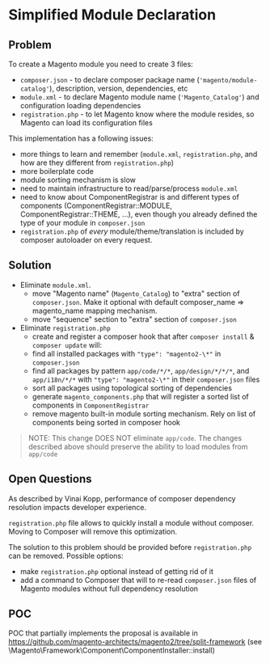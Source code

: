 # Simplified Module Declaration

## Problem

To create a Magento module you need to create 3 files:

* `composer.json` - to declare composer package name (`'magento/module-catalog'`), description, version, dependencies, etc
* `module.xml` - to declare Magento module name (`'Magento_Catalog'`) and configuration loading dependencies
* `registration.php` - to let Magento know where the module resides, so Magento can load its configuration files

This implementation has a following issues:

* more things to learn and remember (`module.xml`, `registration.php`, and how are they different from `registration.php`)
* more boilerplate code
* module sorting mechanism is slow
* need to maintain infrastructure to read/parse/process `module.xml`
* need to know about ComponentRegistrar is and different types of components (ComponentRegistrar::MODULE, ComponentRegistrar::THEME, ...), even though you already defined the type of your module in `composer.json`
* `registration.php` of _every_ module/theme/translation is included by composer autoloader on every request.

## Solution

* Eliminate `module.xml`.
  * move "Magento name" (`Magento_Catalog`) to "extra" section of `composer.json`. Make it optional with default composer_name => magento_name mapping mechanism.
  * move "sequence" section to "extra" section of `composer.json`
* Eliminate `registration.php`
  * create and register a composer hook that after `composer install` & `composer update` will:
   * find all installed packages with `"type": "magento2-\*"`  in `composer.json`
   * find all packages by pattern `app/code/*/*`, `app/design/*/*/*`, and `app/i18n/*/*`  with `"type": "magento2-\*"` in their `composer.json` files
   * sort all packages using topological sorting of dependencies
   * generate `magento_components.php` that will register a sorted list of components in `ComponentRegistrar`
   * remove magento built-in module sorting mechanism. Rely on list of components being sorted in composer hook

> NOTE: This change DOES NOT eliminate `app/code`. The changes described above should preserve the ability to load modules from `app/code`

## Open Questions

As described by Vinai Kopp, performance of composer dependency resolution impacts developer experience. 

`registration.php` file allows to quickly install a module without composer. Moving to Composer will remove this optimization. 

The solution to this problem should be provided before `registration.php` can be removed. Possible options:

* make `registration.php` optional instead of getting rid of it
* add a command to Composer that will to re-read `composer.json` files of Magento modules without full dependency resolution

## POC

POC that partially implements the proposal is available in https://github.com/magento-architects/magento2/tree/split-framework (see \Magento\Framework\Component\ComponentInstaller::install)
